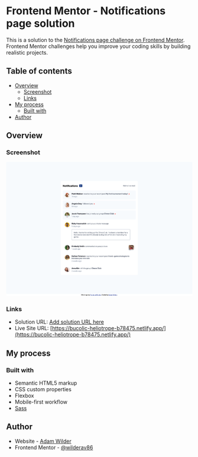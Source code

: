 # Frontend Mentor - Notifications page solution

This is a solution to the [Notifications page challenge on Frontend Mentor](https://www.frontendmentor.io/challenges/notifications-page-DqK5QAmKbC). Frontend Mentor challenges help you improve your coding skills by building realistic projects.

## Table of contents

- [Overview](#overview)
  - [Screenshot](#screenshot)
  - [Links](#links)
- [My process](#my-process)
  - [Built with](#built-with)
- [Author](#author)

## Overview

### Screenshot

![](./assets/images/Screenshot.png)

### Links

- Solution URL: [Add solution URL here](https://your-solution-url.com)
- Live Site URL: [https://bucolic-heliotrope-b78475.netlify.app/](https://bucolic-heliotrope-b78475.netlify.app/)

## My process

### Built with

- Semantic HTML5 markup
- CSS custom properties
- Flexbox
- Mobile-first workflow
- [Sass](https://sass-lang.com/)

## Author

- Website - [Adam Wilder](https://www.adamwilder.fun)
- Frontend Mentor - [@wilderav86](https://www.frontendmentor.io/profile/wilderav86)
